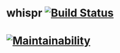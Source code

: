 # whispr [![Build Status](https://travis-ci.org/therewasaproblem/whispr.svg?branch=master)](https://travis-ci.org/therewasaproblem/whispr)

# [![Maintainability](https://api.codeclimate.com/v1/badges/3365bb60e779ac919f6c/maintainability)](https://codeclimate.com/github/therewasaproblem/whispr/maintainability)
